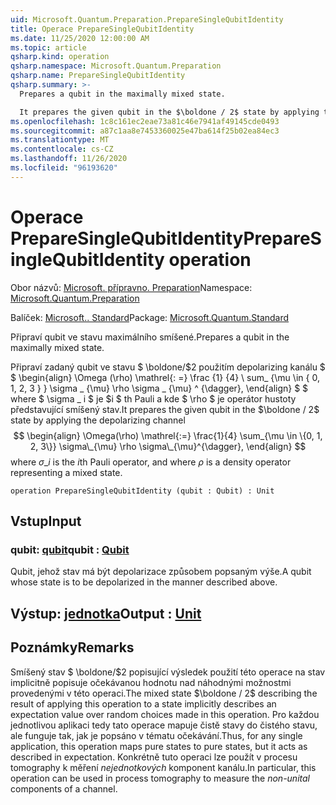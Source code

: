 ```yaml
---
uid: Microsoft.Quantum.Preparation.PrepareSingleQubitIdentity
title: Operace PrepareSingleQubitIdentity
ms.date: 11/25/2020 12:00:00 AM
ms.topic: article
qsharp.kind: operation
qsharp.namespace: Microsoft.Quantum.Preparation
qsharp.name: PrepareSingleQubitIdentity
qsharp.summary: >-
  Prepares a qubit in the maximally mixed state.

  It prepares the given qubit in the $\boldone / 2$ state by applying the depolarizing channel $$ \begin{align} \Omega(\rho) \mathrel{:=} \frac{1}{4} \sum_{\mu \in \{0, 1, 2, 3\}} \sigma\_{\mu} \rho \sigma\_{\mu}^{\dagger}, \end{align} $$ where $\sigma\_i$ is the $i$th Pauli operator, and where $\rho$ is a density operator representing a mixed state.
ms.openlocfilehash: 1c8c161ec2eae73a81c46e7941af49145cde0493
ms.sourcegitcommit: a87c1aa8e7453360025e47ba614f25b02ea84ec3
ms.translationtype: MT
ms.contentlocale: cs-CZ
ms.lasthandoff: 11/26/2020
ms.locfileid: "96193620"
---
```

# <a name="preparesinglequbitidentity-operation"></a><span data-ttu-id="82d72-102">Operace PrepareSingleQubitIdentity</span><span class="sxs-lookup"><span data-stu-id="82d72-102">PrepareSingleQubitIdentity operation</span></span>

<span data-ttu-id="82d72-103">Obor názvů: [Microsoft. přípravno. Preparation](xref:Microsoft.Quantum.Preparation)</span><span class="sxs-lookup"><span data-stu-id="82d72-103">Namespace: [Microsoft.Quantum.Preparation](xref:Microsoft.Quantum.Preparation)</span></span>

<span data-ttu-id="82d72-104">Balíček: [Microsoft.. Standard](https://nuget.org/packages/Microsoft.Quantum.Standard)</span><span class="sxs-lookup"><span data-stu-id="82d72-104">Package: [Microsoft.Quantum.Standard](https://nuget.org/packages/Microsoft.Quantum.Standard)</span></span>


<span data-ttu-id="82d72-105">Připraví qubit ve stavu maximálního smíšené.</span><span class="sxs-lookup"><span data-stu-id="82d72-105">Prepares a qubit in the maximally mixed state.</span></span>

<span data-ttu-id="82d72-106">Připraví zadaný qubit ve stavu $ \boldone/$2 použitím depolarizing kanálu $ $ \begin{align} \Omega (\rho) \mathrel{: =} \frac {1} {4} \ sum_ {\mu \in \{ 0, 1, 2, 3 \} } \sigma \_ {\mu} \rho \sigma \_ {\mu} ^ {\dagger}, \end{align} $ $ where $ \sigma \_ i $ je $i $ th Pauli a kde $ \rho $ je operátor hustoty představující smíšený stav.</span><span class="sxs-lookup"><span data-stu-id="82d72-106">It prepares the given qubit in the $\boldone / 2$ state by applying the depolarizing channel $$ \begin{align} \Omega(\rho) \mathrel{:=} \frac{1}{4} \sum_{\mu \in \{0, 1, 2, 3\}} \sigma\_{\mu} \rho \sigma\_{\mu}^{\dagger}, \end{align} $$ where $\sigma\_i$ is the $i$th Pauli operator, and where $\rho$ is a density operator representing a mixed state.</span></span>

```qsharp
operation PrepareSingleQubitIdentity (qubit : Qubit) : Unit
```


## <a name="input"></a><span data-ttu-id="82d72-107">Vstup</span><span class="sxs-lookup"><span data-stu-id="82d72-107">Input</span></span>

### <a name="qubit--qubit"></a><span data-ttu-id="82d72-108">qubit: [qubit](xref:microsoft.quantum.lang-ref.qubit)</span><span class="sxs-lookup"><span data-stu-id="82d72-108">qubit : [Qubit](xref:microsoft.quantum.lang-ref.qubit)</span></span>

<span data-ttu-id="82d72-109">Qubit, jehož stav má být depolarizace způsobem popsaným výše.</span><span class="sxs-lookup"><span data-stu-id="82d72-109">A qubit whose state is to be depolarized in the manner described above.</span></span>



## <a name="output--unit"></a><span data-ttu-id="82d72-110">Výstup: [jednotka](xref:microsoft.quantum.lang-ref.unit)</span><span class="sxs-lookup"><span data-stu-id="82d72-110">Output : [Unit](xref:microsoft.quantum.lang-ref.unit)</span></span>



## <a name="remarks"></a><span data-ttu-id="82d72-111">Poznámky</span><span class="sxs-lookup"><span data-stu-id="82d72-111">Remarks</span></span>

<span data-ttu-id="82d72-112">Smíšený stav $ \boldone/$2 popisující výsledek použití této operace na stav implicitně popisuje očekávanou hodnotu nad náhodnými možnostmi provedenými v této operaci.</span><span class="sxs-lookup"><span data-stu-id="82d72-112">The mixed state $\boldone / 2$ describing the result of applying this operation to a state implicitly describes an expectation value over random choices made in this operation.</span></span>
<span data-ttu-id="82d72-113">Pro každou jednotlivou aplikaci tedy tato operace mapuje čistě stavy do čistého stavu, ale funguje tak, jak je popsáno v tématu očekávání.</span><span class="sxs-lookup"><span data-stu-id="82d72-113">Thus, for any single application, this operation maps pure states to pure states, but it acts as described in expectation.</span></span>
<span data-ttu-id="82d72-114">Konkrétně tuto operaci lze použít v procesu tomography k měření *nejednotkových* komponent kanálu.</span><span class="sxs-lookup"><span data-stu-id="82d72-114">In particular, this operation can be used in process tomography to measure the *non-unital* components of a channel.</span></span>